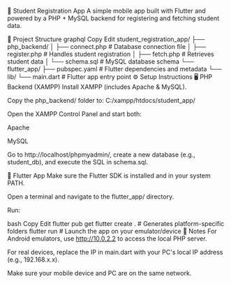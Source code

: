 📱 Student Registration App
A simple mobile app built with Flutter and powered by a PHP + MySQL backend for registering and fetching student data.

📁 Project Structure
graphql
Copy
Edit
student_registration_app/
├── php_backend/
│   ├── connect.php         # Database connection file
│   ├── register.php        # Handles student registration
│   ├── fetch.php           # Retrieves student data
│   └── schema.sql          # MySQL database schema
└── flutter_app/
    ├── pubspec.yaml        # Flutter dependencies and metadata
    └── lib/
        └── main.dart       # Flutter app entry point
⚙️ Setup Instructions
🖥️ PHP Backend (XAMPP)
Install XAMPP (includes Apache & MySQL).

Copy the php_backend/ folder to:
C:/xampp/htdocs/student_app/

Open the XAMPP Control Panel and start both:

Apache

MySQL

Go to http://localhost/phpmyadmin/, create a new database (e.g., student_db), and execute the SQL in schema.sql.

📲 Flutter App
Make sure the Flutter SDK is installed and in your system PATH.

Open a terminal and navigate to the flutter_app/ directory.

Run:

bash
Copy
Edit
flutter pub get
flutter create .   # Generates platform-specific folders
flutter run        # Launch the app on your emulator/device
📝 Notes
For Android emulators, use http://10.0.2.2 to access the local PHP server.

For real devices, replace the IP in main.dart with your PC's local IP address (e.g., 192.168.x.x).

Make sure your mobile device and PC are on the same network.
